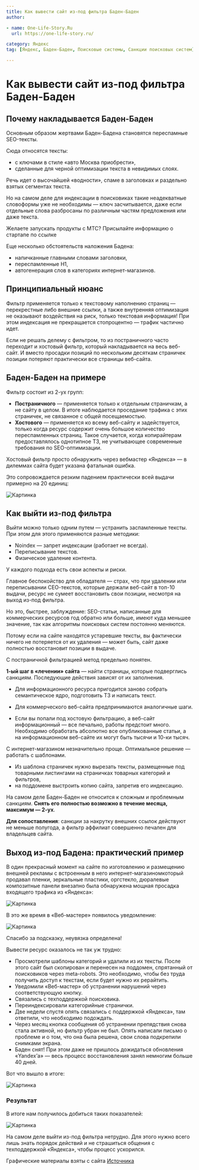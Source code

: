 ```yaml
---
title: Как вывести сайт из-под фильтра Баден-Баден
author:

- name: One-Life-Story.Ru
  url: https://one-life-story.ru/

category: Яндекс
tag: [Яндекс, Баден-Баден, Поисковые системы, Санкции поисковых систем]

---
```


# Как вывести сайт из-под фильтра Баден-Баден

## Почему накладывается Баден-Баден

Основным образом жертвами Баден-Бадена становятся переспамные SEO-тексты.

Сюда относятся тексты:

* с ключами в стиле «авто Москва приобрести»,
* сделанные для черной оптимизации текста в невидимых слоях.

Речь идет о высочайшей «водности», спаме в заголовках и раздельно взятых сегментах текста.

Но на самом деле для индексации в поисковиках такие неадекватные словоформы уже не необходимы — ключ засчитывается, даже если отдельные слова разбросаны по различным частям предложения или даже текста.

Желаете запускать продукты с МТС? Присылайте информацию о стартапе по ссылке

Еще несколько обстоятельств наложения Бадена:

* напичканные главными словами заголовки,
* переспамленные H1,
* автогенерация слов в категориях интернет-магазинов.


## Принципиальный нюанс

Фильтр применяется только к текстовому наполнению страниц — перекрестные либо внешние ссылки, а также внутренняя оптимизация не оказывают воздействия на риск, только текстовая информация! При этом индексация не прекращается стопроцентно — трафик частично идет.

Если не решать делему с фильтром, то из постраничного часто переходит и хостовый фильтр, который накладывается на весь веб-сайт. И вместо просадки позиций по нескольким десяткам страничек позиции потеряют практически все страницы веб-сайта.

## Баден-Баден на примере

Фильтр состоит из 2-ух групп:

* **Постраничного** — применяется только к отдельным страничкам, а не сайту в целом. В итоге наблюдается проседание трафика с этих страничек, не связанное с общей посещаемостью.
* **Хостового** — применяется ко всему веб-сайту и задействуется, только когда ресурс содержит очень большое количество переспамленных страниц. Такое случается, когда копирайтерам предоставлялось однотипное ТЗ, не учитывающее современные требования по SEO-оптимизации.

Хостовый фильтр просто обнаружить через вебмастер «Яндекса» — в дилеммах сайта будет указана фатальная ошибка.

Это сопровождается резким падением практически всей выдачи примерно на 20 единиц:

![Картинка](./baden_from_filter-1.png)

## Как выйти из-под фильтра

Выйти можно только одним путем — устранить заспамленные тексты. При этом для этого применяются разные методики:

* Noindex — запрет индексации (работает не всегда).
* Переписывание текстов.
* Физическое удаление контента.

У каждого подхода есть свои аспекты и риски.

Главное беспокойство для обладателя — страх, что при удалении или переписывании СЕО-текстов, которые держали веб-сайт в топ-10 выдачи, ресурс не сумеет восстановить свои позиции, несмотря на выход из-под фильтра.

Но это, быстрее, заблуждение: SEO-статьи, написанные для коммерческих ресурсов год обратно или больше, имеют куда меньшее значение, так как алгоритмы поисковых систем постоянно меняются.

Потому если на сайте находятся устаревшие тексты, вы фактически ничего не потеряется от их удаления — может быть, сайт даже полностью восстановит позиции в выдаче.

С постраничной фильтрацией метод предельно понятен.

**1-ый шаг в «лечении» сайта** — найти страницы, которые подверглись санкциям. Последующие действия зависят от их заполнения.

* Для информационного ресурса пригодится заново собрать семантическое ядро, подготовить ТЗ и написать текст.
* Для коммерческого веб-сайта предпринимаются аналогичные шаги.

* Если вы попали под хостовую фильтрацию, а веб-сайт информационный — все печально, работы предстоит много. Необходимо обработать абсолютно все опубликованные статьи, а на информационном веб-сайте их могут быть тысячи и 10-ки тысяч.

С интернет-магазином незначительно проще. Оптимальное решение — работать с шаблонами.

* Из шаблона страничек нужно вырезать тексты, размещенные под товарными листингами на страничках товарных категорий и фильтров,
* на поддомене выстроить копию сайта, запретив его индексацию.

На самом деле Баден-Баден не относится к сложным и проблемным санкциям. **Снять его полностью возможно в течение месяца, максимум — 2-ух**.

**Для сопоставления**: санкции за накрутку внешних ссылок действуют не меньше полугода, а фильтр аффилиат совершенно печален для владельцев сайта.

## Выход из-под Бадена: практический пример

В один прекрасный момент на сайте по изготовлению и размещению внешней рекламы с встроенным в него интернет-магазиномкоторый продавал пленки, зеркальные пластики, оргстекло, дюралевые композитные панели внезапно была обнаружена мощная просадка входящего трафика из «Яндекса»:

![Картинка](./baden_from_filter-2.png)

В это же время в «Веб-мастере» появилось уведомление:

![Картинка](./baden_from_filter-3.png)

Спасибо за подсказку, неувязка определена!

Вывести ресурс оказалось не так уж трудно:

* Просмотрели шаблоны категорий и удалили из их тексты. После этого сайт был скопирован и перенесен на поддомен, спрятанный от поисковиков через meta-robots. Это необходимо, чтобы без труда получить доступ к текстам, если будет нужно их рерайтить.
* Уведомили «Веб-мастер» об устранении нарушений через соответствующую кнопку.
* Связались с техподдержкой поисковика.
* Переиндексировали категорийные странички.
* Две недели спустя опять связались с поддержкой «Яндекса», там ответили, что необходимо подождать.
* Через месяц кнопка сообщения об устранении препядствия снова стала активной, но фильтр убран не был. Опять написали письмо о проблеме и о том, что она была решена, свои слова подкрепили снимками экрана.
* Баден снят! При этом даже не пришлось дожидаться обновления «Yandex’а» — весь процесс восстановления занял немногим больше 40 дней.

Вот что вышло в итоге:

![Картинка](./baden_from_filter-4.png)

### Результат

В итоге нам получилось добиться таких показателей:

![Картинка](./baden_from_filter-5.png)

На самом деле выйти из-под фильтра нетрудно. Для этого нужно всего лишь знать порядок действий и не страшиться общения с техподдержкой «Яндекса», чтобы процесс ускорился.


Графические материалы взяты с сайта [Источника](https://one-life-story.ru/kak-vyvesti-sait-iz-pod-filtra-baden-baden-instrykciia/)
